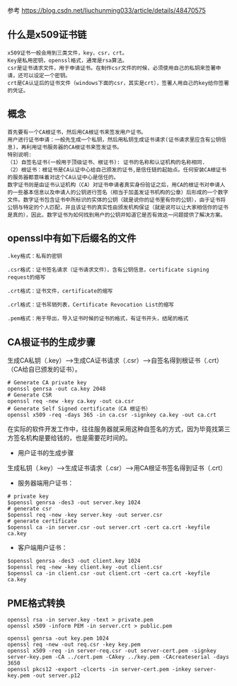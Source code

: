 参考 https://blog.csdn.net/liuchunming033/article/details/48470575

## 什么是x509证书链
```
x509证书一般会用到三类文件，key，csr，crt。
Key是私用密钥，openssl格式，通常是rsa算法。
csr是证书请求文件，用于申请证书。在制作csr文件的时候，必须使用自己的私钥来签署申请，还可以设定一个密钥。
crt是CA认证后的证书文件（windows下面的csr，其实是crt），签署人用自己的key给你签署的凭证。
```
## 概念
```
首先要有一个CA根证书，然后用CA根证书来签发用户证书。
用户进行证书申请：一般先生成一个私钥，然后用私钥生成证书请求(证书请求里应含有公钥信息)，再利用证书服务器的CA根证书来签发证书。
特别说明:
（1）自签名证书(一般用于顶级证书、根证书): 证书的名称和认证机构的名称相同.
（2）根证书：根证书是CA认证中心给自己颁发的证书,是信任链的起始点。任何安装CA根证书的服务器都意味着对这个CA认证中心是信任的。
数字证书则是由证书认证机构（CA）对证书申请者真实身份验证之后，用CA的根证书对申请人的一些基本信息以及申请人的公钥进行签名（相当于加盖发证书机构的公章）后形成的一个数字文件。数字证书包含证书中所标识的实体的公钥（就是说你的证书里有你的公钥），由于证书将公钥与特定的个人匹配，并且该证书的真实性由颁发机构保证（就是说可以让大家相信你的证书是真的），因此，数字证书为如何找到用户的公钥并知道它是否有效这一问题提供了解决方案。
```

## openssl中有如下后缀名的文件
```
.key格式：私有的密钥

.csr格式：证书签名请求（证书请求文件），含有公钥信息，certificate signing request的缩写

.crt格式：证书文件，certificate的缩写

.crl格式：证书吊销列表，Certificate Revocation List的缩写

.pem格式：用于导出，导入证书时候的证书的格式，有证书开头，结尾的格式
```

## CA根证书的生成步骤
生成CA私钥（.key）-->生成CA证书请求（.csr）-->自签名得到根证书（.crt）（CA给自已颁发的证书）。

```
# Generate CA private key 
openssl genrsa -out ca.key 2048 
# Generate CSR 
openssl req -new -key ca.key -out ca.csr
# Generate Self Signed certificate（CA 根证书）
openssl x509 -req -days 365 -in ca.csr -signkey ca.key -out ca.crt
```
在实际的软件开发工作中，往往服务器就采用这种自签名的方式，因为毕竟找第三方签名机构是要给钱的，也是需要花时间的。

* 用户证书的生成步骤

生成私钥（.key）-->生成证书请求（.csr）-->用CA根证书签名得到证书（.crt）

* 服务器端用户证书：
```
# private key
$openssl genrsa -des3 -out server.key 1024 
# generate csr
$openssl req -new -key server.key -out server.csr
# generate certificate
$openssl ca -in server.csr -out server.crt -cert ca.crt -keyfile ca.key 
```

* 客户端用户证书：
```
$openssl genrsa -des3 -out client.key 1024 
$openssl req -new -key client.key -out client.csr
$openssl ca -in client.csr -out client.crt -cert ca.crt -keyfile ca.key
```

## PME格式转换
```
openssl rsa -in server.key -text > private.pem
openssl x509 -inform PEM -in server.crt > public.pem
```

```
openssl genrsa -out key.pem 1024
openssl req -new -out req.csr -key key.pem
openssl x509 -req -in server-req.csr -out server-cert.pem -signkey server-key.pem -CA ../cert.pem -CAkey ../key.pem -CAcreateserial -days 3650
openssl pkcs12 -export -clcerts -in server-cert.pem -inkey server-key.pem -out server.p12
```